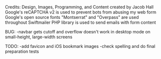 Credits:
Design, Images, Programming, and Content created by Jacob Hall
Google's reCAPTCHA v2 is used to prevent bots from abusing my web form
Google's open source fonts "Montserrat" and "Overpass" are used throughout
Swiftmailer PHP library is used to send emails with form content

BUG:
-navbar gets cutoff and overflow doesn't work in desktop mode on small-height, large-width screens

TODO:
-add favicon and iOS bookmark images
-check spelling and do final preparation tests
